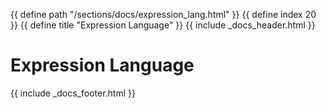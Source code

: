 {{ define path "/sections/docs/expression_lang.html" }}
{{ define index 20 }}
{{ define title "Expression Language" }}
{{ include _docs_header.html }}

# Expression Language


{{ include _docs_footer.html }}
